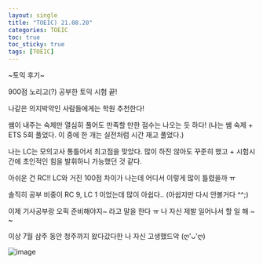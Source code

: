 ```yaml
---
layout: single
title: "TOEIC) 21.08.20"
categories: TOEIC
toc: true
toc_sticky: true
tags: [TOEIC]
---
```

~토익 후기~

900점 노리고(?) 공부한 토익 시험 끝!

나같은 의지박약인 사람들에게는 학원 추천한다!

쌤이 내주는 숙제만 열심히 풀어도 만족할 만한 점수는 나오는 듯 하다! (나는 쌤 숙제 + ETS 5회 풀었다. 이 중에 한 개는 실전처럼 시간 재고 풀었다.)

나는 LC는 모의고사 통틀어서 최고점을 맞았다. 많이 하진 않아도 꾸준히 했고 + 시험시간에 초인적인 힘을 발휘하니 가능했던 것 같다.

아쉬운 건 RC!! LC와 거진 100점 차이가 나는데 어디서 이렇게 많이 틀렸을까 ㅠ 

솔직히 공부 비중이 RC 9, LC 1 이었는데 많이 아쉽다.. (아쉽지만 다시 안볼거다 ^^;)

이제 기사공부랑 오픽 준비해야지~ 라고 말을 한다 ㅠ 나 자신 제발 일어나서 할 일 해 ~ ~

이상 7월 삼주 동안 청주까지 왔다갔다한 나 자신 고생했드악 (ღ'ᴗ'ღ)

![image](https://user-images.githubusercontent.com/52832956/130254426-8ba72f73-0868-41db-83db-6d3a6a1d8a97.png)

